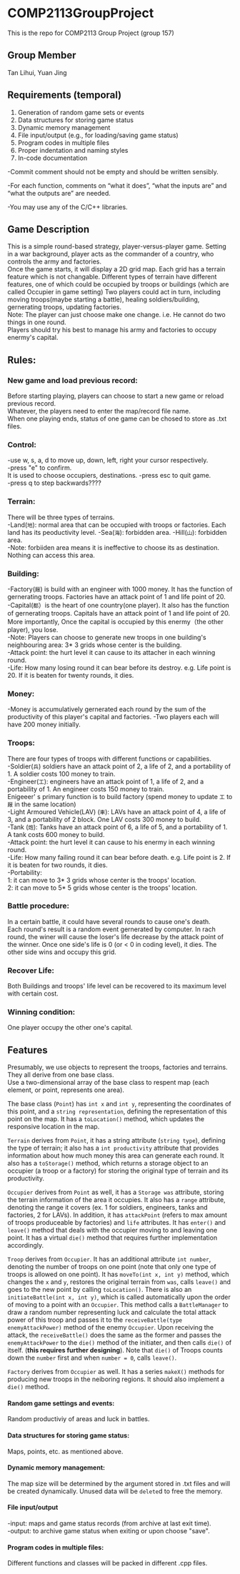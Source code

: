 # COMP2113GroupProject
This is the repo for COMP2113 Group Project (group 157)
## Group Member
Tan Lihui, Yuan Jing
## Requirements (temporal)
1. Generation of random game sets or events
2. Data structures for storing game status
3. Dynamic memory management
4. File input/output (e.g., for loading/saving game status)
5. Program codes in multiple files
6. Proper indentation and naming styles
7. In-code documentation

-Commit comment should not be empty and should be written sensibly.

-For each function, comments on “what it does”, “what the inputs are” and “what the outputs are” are needed.

-You may use any of the C/C++ libraries.
## Game Description
This is a simple round-based strategy, player-versus-player game. Setting in a war background, player acts as the commander of a country, who controls the army and factories.  
Once the game starts, it will display a 2D grid map. Each grid has a terrain feature which is not changable. Different types of terrain have different features, one of which could be occupied by troops or buildings (which are called Occupier in game setting) 
Two players could act in turn, including moving troops(maybe starting a battle), healing soldiers/building, gernerating troops, updating factories.  
Note: The player can just choose make one change. i.e. He cannot do two things in one round.  
Players should try his best to manage his army and factories to occupy enermy's capital.

## Rules: 
### New game and load previous record:  
Before starting playing, players can choose to start a new game or reload previous record.  
Whatever, the players need to enter the map/record file name.  
When one playing ends, status of one game can be chosed to store as .txt files.  

### Control:
-use w, s, a, d to move up, down, left, right your cursor respectively.  
-press "e" to confirm.  
It is used to choose occupiers, destinations.
-press esc to quit game.  
-press q to step backwards????

### Terrain:
There will be three types of terrains.   
-Land(`地`): normal area that can be occupied with troops or factories. Each land has its peoductivity level. 
-Sea(`海`): forbidden area. 
-Hill(`山`): forbidden area.  
-Note: forbiiden area means it is ineffective to choose its as destination. Nothing can access this area.

### Building:
-Factory(`厰`) is build with an engineer with 1000 money. It has the function of gernerating troops. Factories have an attack point of 1 and life point of 20.  
-Capital(`都`）is the heart of one country(one player). It also has the function of gernerating troops. Capitals have an attack point of 1 and life point of 20.  
More importantly, Once the capital is occupied by this enermy（the other player), you lose.  
-Note: Players can choose to generate new troops in one building's neighbouring area: 3* 3 grids whose center is the building.  
-Attack point: the hurt level it can cause to its attacher in each winning round.  
-Life: How many losing round it can bear before its destroy. e.g. Life point is 20. If it is beaten for twenty rounds, it dies.

### Money:
-Money is accumulatively gernerated each round by the sum of the productivity of this player's capital and factories. 
-Two players each will have 200 money initially.  

### Troops:
There are four types of troops with different functions or capabilities.  
-Soldier(`兵`) soldiers have an attack point of 2, a life of 2, and a portability of 1. A soldier costs 100 money to train.  
-Engineer(`工`): engineers have an attack point of 1, a life of 2, and a portability of 1. An engineer costs 150 money to train.  
Enigeeer' s primary function is to build factory (spend money to update `工` to `厰` in the same location)  
-Light Armoured Vehicle(LAV) (`車`): LAVs have an attack point of 4, a life of 3, and a portability of 2 block. One LAV costs 300 money to build.  
-Tank (`炮`): Tanks have an attack point of 6, a life of 5, and a portability of 1. A tank costs 600 money to build.  
-Attack point: the hurt level it can cause to his enermy in each winning round.  
-Life: How many failing round it can bear before death. e.g. Life point is 2. If it is beaten for two rounds, it dies.  
-Portability:  
1: it can move to 3* 3 grids whose center is the troops' location.  
2: it can move to 5* 5 grids whose center is the troops' location.

### Battle procedure:
In a certain battle, it could have several rounds to cause one's death.  
Each round's result is a random event gernerated by computer.
In rach round, the winer will cause the loser's life decrease by the attack point of the winner.
Once one side's life is 0 (or < 0 in coding level), it dies. The other side wins and occupy this grid.

### Recover Life:
Both Buildings and troops' life level can be recovered to its maximum level with certain cost. 

### Winning condition:
One player occupy the other one's capital.

## Features
Presumably, we use objects to represent the troops, factories and terrains. They all derive from one base class.  
Use a two-dimensional array of the base class to respent map (each element, or point, represents one area).  

The base class (`Point`) has `int x` and `int y`, representing the coordinates of this point, and a `string representation`, defining the representation of this point on the map. It has a `toLocation()` method, which updates the responsive location in the map.  

`Terrain` derives from `Point`, it has a string attribute (`string type`), defining the type of terrain; it also has a `int productivity` attribute that provides information about how much money this area can generate each round. It also has a `toStorage()` method, which returns a storage object to an occupier (a troop or a factory) for storing the original type of terrain and its productivity.  

`Occupier` derives from `Point` as well, it has a `Storage was` attribute, storing the terrain information of the area it occupies. It also has a `range` attribute, denoting the range it covers (ex. 1 for soldiers, engineers, tanks and factories, 2 for LAVs). In addition, it has `attackPoint` (refers to max amount of troops produceable by factories) and `life` attributes. It has `enter()` and `leave()` method that deals with the occupier moving to and leaving one point. It has a virtual `die()` method that requires further implementation accordingly.  

`Troop` derives from `Occupier`. It has an additional attribute `int number`, denoting the number of troops on one point (note that only one type of troops is allowed on one point). It has `moveTo(int x, int y)` method, which changes the `x` and `y`, restores the original terrain from `was`, calls `leave()` and goes to the new point by calling `toLocation()`. There is also an `initiateBattle(int x, int y)`, which is called automatically upon the order of moving to a point with an `Occupier`. This method calls a `BattleManager` to draw a random number representing luck and calculate the total attack power of this troop and passes it to the `receiveBattle(type enemyAttackPower)` method of the enemy `Occupier`. Upon receiving the attack, the `receiveBattle()` does the same as the former and passes the `enemyAttackPower` to the `die()` method of the initiater, and then calls `die()` of itself. (**this requires further designing**). Note that `die()` of Troops counts down the `number` first and when `number = 0`, calls `leave()`.  

`Factory` derives from `Occupier` as well. It has a series `makeX()` methods for producing new troops in the neiboring regions. It should also implement a `die()` method.  

#### Random game settings and events:
Random productiviy of areas and luck in battles.  

#### Data structures for storing game status: 
Maps, points, etc. as mentioned above.  

#### Dynamic memory management: 
The map size will be determined by the argument stored in .txt files and will be created dynamically. 
Unused data will be `delete`d to free the memory. 

#### File input/output
-input: maps and game status records (from archive at last exit time).  
-output: to archive game status when exiting or upon choose "save".  

#### Program codes in multiple files: 
Different functions and classes will be packed in different .cpp files. 
